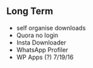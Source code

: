 ## Long Term

- self organise downloads
- Quora no login
- Insta Downloader
- WhatsApp Profiler
- WP Apps (?) 7/19/16

